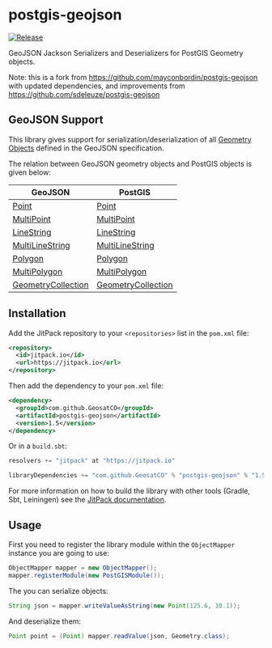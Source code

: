 # postgis-geojson
[![Release](https://img.shields.io/github/release/GeosatCO/postgis-geojson.svg?label=JitPack)](https://jitpack.io/#GeosatCO/postgis-geojson)

GeoJSON Jackson Serializers and Deserializers for PostGIS Geometry objects.

Note: this is a fork from https://github.com/mayconbordin/postgis-geojson with updated dependencies, and improvements from https://github.com/sdeleuze/postgis-geojson

## GeoJSON Support

This library gives support for serialization/deserialization of all [Geometry Objects](http://geojson.org/geojson-spec.html#geometry-objects) defined
in the GeoJSON specification.

The relation between GeoJSON geometry objects and PostGIS objects is given below:

GeoJSON           | PostGIS
------------------| -------------
[Point](http://geojson.org/geojson-spec.html#point)| [Point](http://postgis.refractions.net/documentation/javadoc/org/postgis/Point.html)
[MultiPoint](http://geojson.org/geojson-spec.html#multipoint)| [MultiPoint](http://postgis.refractions.net/documentation/javadoc/org/postgis/MultiPoint.html)
[LineString](http://geojson.org/geojson-spec.html#linestring)| [LineString](http://postgis.refractions.net/documentation/javadoc/org/postgis/LineString.html)
[MultiLineString](http://geojson.org/geojson-spec.html#multilinestring)| [MultiLineString](http://postgis.refractions.net/documentation/javadoc/org/postgis/MultiLineString.html)
[Polygon](http://geojson.org/geojson-spec.html#polygon)| [Polygon](http://postgis.refractions.net/documentation/javadoc/org/postgis/Polygon.html)
[MultiPolygon](http://geojson.org/geojson-spec.html#multipolygon)| [MultiPolygon](http://postgis.refractions.net/documentation/javadoc/org/postgis/MultiPolygon.html)
[GeometryCollection](http://geojson.org/geojson-spec.html#geometry-collection)| [GeometryCollection](http://postgis.refractions.net/documentation/javadoc/org/postgis/GeometryCollection.html)

## Installation

Add the JitPack repository to your `<repositories>` list in the `pom.xml` file:

```xml
<repository>
  <id>jitpack.io</id>
  <url>https://jitpack.io</url>
</repository>
```

Then add the dependency to your `pom.xml` file:

```xml
<dependency>
  <groupId>com.github.GeosatCO</groupId>
  <artifactId>postgis-geojson</artifactId>
  <version>1.5</version>
</dependency>
```

Or in a `build.sbt`:

```sbt
resolvers += "jitpack" at "https://jitpack.io"

libraryDependencies += "com.github.GeosatCO" % "postgis-geojson" % "1.5"

```


For more information on how to build the library with other tools (Gradle, Sbt, Leiningen) see the [JitPack documentation](https://jitpack.io/docs/BUILDING/).

## Usage

First you need to register the library module within the `ObjectMapper` instance you are going to use:

```java
ObjectMapper mapper = new ObjectMapper();
mapper.registerModule(new PostGISModule());
```

The you can serialize objects:

```java
String json = mapper.writeValueAsString(new Point(125.6, 10.1));
```

And deserialize them:

```java
Point point = (Point) mapper.readValue(json, Geometry.class);
```
